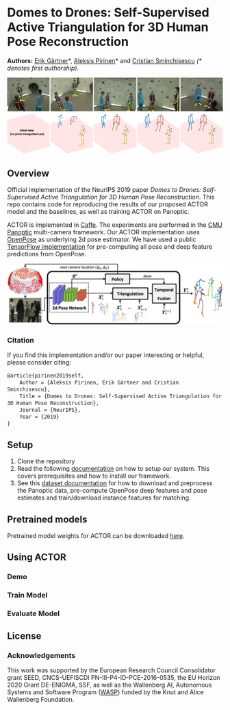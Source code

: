# Domes to Drones: Self-Supervised Active Triangulation for 3D Human Pose Reconstruction

**Authors:** [Erik Gärtner](https://gartner.io/)\*, [Aleksis Pirinen](https://aleksispi.github.io/)\* and [Cristian Sminchisescu](http://www.maths.lth.se/sminchisescu/) _(* denotes first authorship)_.

![actor-github](docs/visualization.png)

## Overview
Official implementation of the NeurIPS 2019 paper _Domes to Drones: Self-Supervised Active Triangulation for 3D Human Pose Reconstruction_.
This repo contains code for reproducing the results of our proposed ACTOR model and the baselines, as well as training ACTOR on Panoptic.

ACTOR is implemented in [Caffe](https://github.com/BVLC/caffe). The experiments are performed in the [CMU Panoptic](http://domedb.perception.cs.cmu.edu/) multi-camera framework.
Our ACTOR implementation uses [OpenPose](https://github.com/CMU-Perceptual-Computing-Lab/openpose) as underlying 2d pose estimator. We have used
a public [TensorFlow implementation](https://gist.github.com/alesolano/b073d8ec9603246f766f9f15d002f4f4) for pre-computing all pose and deep feature predictions from OpenPose.

![actor-overview-notext-github](docs/overview.png)

### Citation
If you find this implementation and/or our paper interesting or helpful, please consider citing:

    @article{pirinen2019self,
        Author = {Aleksis Pirinen, Erik Gärtner and Cristian Sminchisescu},
        Title = {Domes to Drones: Self-Supervised Active Triangulation for 3D Human Pose Reconstruction},
        Journal = {NeurIPS},
        Year = {2019}
    }

## Setup
1. Clone the repository
2. Read the following [documentation](INSTALL.md) on how to setup our system. This covers prerequisites and how to install our framework.
3. See this [dataset documentation](dataset/README.md) for how to download and preprocess the Panoptic data, pre-compute OpenPose deep features and pose estimates and train/download instance features for matching.

## Pretrained models
Pretrained model weights for ACTOR can be downloaded [here](https://lu.box.com/s/tb2ldr28kztu0i2gclpi2etrwflvvw2j).

## Using ACTOR

### Demo

### Train Model

### Evaluate Model

## License

### Acknowledgements
This work was supported by the European Research Council Consolidator grant SEED, CNCS-UEFISCDI PN-III-P4-ID-PCE-2016-0535, the
EU Horizon 2020 Grant DE-ENIGMA, SSF, as well as the Wallenberg AI, Autonomous Systems and Software Program ([WASP](https://wasp-sweden.org/)) funded by the Knut and Alice Wallenberg Foundation.
